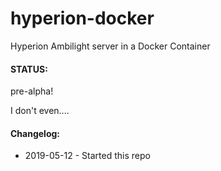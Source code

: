 # hyperion-docker
Hyperion Ambilight server in a Docker Container

#### STATUS:
pre-alpha!

I don't even....

#### Changelog: 
- 2019-05-12 - Started this repo
